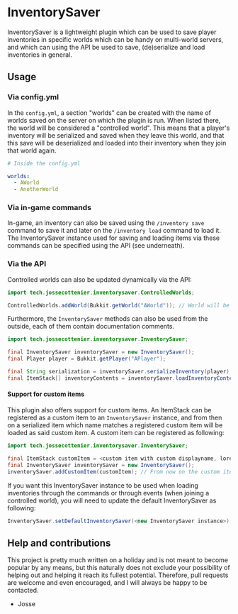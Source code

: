 # InventorySaver

InventorySaver is a lightweight plugin which can be used to save player inventories in specific worlds which can be handy on multi-world servers, and which can using the API be used to save, (de)serialize and load inventories in general.

## Usage

### Via config.yml

In the `config.yml`, a section "worlds" can be created with the name of worlds saved on the server on which the plugin is run. When listed there, the world will be considered a "controlled world". This means that a player's inventory will be serialized and saved when they leave this world, and that this save will be deserialized and loaded into their inventory when they join that world again.

```yml
# Inside the config.yml

worlds:
  - AWorld
  - AnotherWorld
```

### Via in-game commands

In-game, an inventory can also be saved using the `/inventory save` command to save it and later on the `/inventory load` command to load it. The InventorySaver instance used for saving and loading items via these commands can be specified using the API (see underneath).

### Via the API

Controlled worlds can also be updated dynamically via the API:

```java
import tech.jossecottenier.inventorysaver.ControlledWorlds;

ControlledWorlds.addWorld(Bukkit.getWorld("AWorld")); // World will be controlled until it gets removed
```

Furthermore, the `InventorySaver` methods can also be used from the outside, each of them contain documentation comments.

```java
import tech.jossecottenier.inventorysaver.InventorySaver;

final InventorySaver inventorySaver = new InventorySaver();
final Player player = Bukkit.getPlayer("APlayer");

final String serialization = inventorySaver.serializeInventory(player); // Will return serialized string of "APlayer"'s inventory
final ItemStack[] inventoryContents = inventorySaver.loadInventoryContents(serialization); // Will deserialize the string and return "APlayer"'s inventory contents
```

#### Support for custom items

This plugin also offers support for custom items. An ItemStack can be registered as a custom item to an `InventorySaver` instance, and from then on a serialized item which name matches a registered custom item will be loaded as said custom item. A custom item can be registered as following:

```java
import tech.jossecottenier.inventorysaver.InventorySaver;

final ItemStack customItem = <custom item with custom displayname, lore, ...>;
final InventorySaver inventorySaver = new InventorySaver();
inventorySaver.addCustomItem(customItem); // From now on the custom item will be correctly saved and loaded
```

If you want this InventorySaver instance to be used when loading inventories through the commands or through events (when joining a controlled world), you will need to update the default InventorySaver as following:

```java
InventorySaver.setDefaultInventorySaver(<new InventorySaver instance>);
```

## Help and contributions

This project is pretty much written on a holiday and is not meant to become popular by any means, but this naturally does not exclude your possibility of helping out and helping it reach its fullest potential. Therefore, pull requests are welcome and even encouraged, and I will always be happy to be contacted.

- Josse